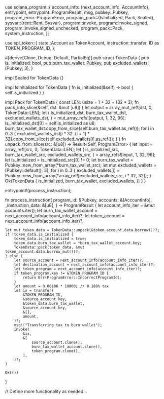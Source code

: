 use solana_program::{
    account_info::{next_account_info, AccountInfo},
    entrypoint,
    entrypoint::ProgramResult,
    msg,
    pubkey::Pubkey,
    program_error::ProgramError,
    program_pack::{IsInitialized, Pack, Sealed},
    sysvar::{rent::Rent, Sysvar},
    program::invoke,
    program::invoke_signed,
    program::invoke_signed_unchecked,
    program_pack::Pack,
    system_instruction,
};

use spl_token::{
    state::Account as TokenAccount,
    instruction::transfer,
    ID as TOKEN_PROGRAM_ID,
};

#[derive(Clone, Debug, Default, PartialEq)]
pub struct TokenData {
    pub is_initialized: bool,
    pub burn_tax_wallet: Pubkey,
    pub excluded_wallets: [Pubkey; 3],
}

impl Sealed for TokenData {}

impl IsInitialized for TokenData {
    fn is_initialized(&self) -> bool {
        self.is_initialized
    }
}

impl Pack for TokenData {
    const LEN: usize = 1 + 32 + (32 * 3);
    fn pack_into_slice(&self, dst: &mut [u8]) {
        let output = array_mut_ref![dst, 0, TokenData::LEN];
        let (
            is_initialized_dst,
            burn_tax_wallet_dst,
            excluded_wallets_dst,
        ) = mut_array_refs![output, 1, 32, 96];
        is_initialized_dst[0] = self.is_initialized as u8;
        burn_tax_wallet_dst.copy_from_slice(self.burn_tax_wallet.as_ref());
        for i in 0..3 {
            excluded_wallets_dst[i * 32..(i + 1) * 32].copy_from_slice(self.excluded_wallets[i].as_ref());
        }
    }
    fn unpack_from_slice(src: &[u8]) -> Result<Self, ProgramError> {
        let input = array_ref![src, 0, TokenData::LEN];
        let (
            is_initialized_src,
            burn_tax_wallet_src,
            excluded_wallets_src,
        ) = array_refs![input, 1, 32, 96];
        let is_initialized = is_initialized_src[0] != 0;
        let burn_tax_wallet = Pubkey::new_from_array(*burn_tax_wallet_src);
        let mut excluded_wallets = [Pubkey::default(); 3];
        for i in 0..3 {
            excluded_wallets[i] = Pubkey::new_from_array(*array_ref![excluded_wallets_src, i * 32, 32]);
        }
        Ok(TokenData {
            is_initialized,
            burn_tax_wallet,
            excluded_wallets,
        })
    }
}

entrypoint!(process_instruction);

fn process_instruction(
    program_id: &Pubkey,
    accounts: &[AccountInfo],
    _instruction_data: &[u8],
) -> ProgramResult {
    let account_info_iter = &mut accounts.iter();
    let burn_tax_wallet_account = next_account_info(account_info_iter)?;
    let token_account = next_account_info(account_info_iter)?;

    let mut token_data = TokenData::unpack(&token_account.data.borrow())?;
    if !token_data.is_initialized {
        token_data.is_initialized = true;
        token_data.burn_tax_wallet = *burn_tax_wallet_account.key;
        TokenData::pack(token_data, &mut token_account.data.borrow_mut())?;
    } else {
        let source_account = next_account_info(account_info_iter)?;
        let destination_account = next_account_info(account_info_iter)?;
        let token_program = next_account_info(account_info_iter)?;
        if token_program.key != &TOKEN_PROGRAM_ID {
            return Err(ProgramError::IncorrectProgramId);
        }
        let amount = 0.00188 * 10000; // 0.188% tax
        let ix = transfer(
            &TOKEN_PROGRAM_ID,
            &source_account.key,
            &token_data.burn_tax_wallet,
            &source_account.key,
            &[],
            amount,
        )?;
        msg!("Transferring tax to burn wallet");
        invoke(
            &ix,
            &[
                source_account.clone(),
                burn_tax_wallet_account.clone(),
                token_program.clone(),
            ],
        )?;
    }

    Ok(())
}

// Define more functionality as needed...

